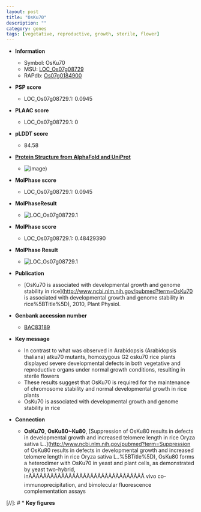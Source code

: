```yaml
---
layout: post
title: "OsKu70"
description: ""
category: genes
tags: [vegetative, reproductive, growth, sterile, flower]
---
```


* **Information**  
    + Symbol: OsKu70  
    + MSU: [LOC_Os07g08729](http://rice.plantbiology.msu.edu/cgi-bin/ORF_infopage.cgi?orf=LOC_Os07g08729)  
    + RAPdb: [Os07g0184900](http://rapdb.dna.affrc.go.jp/viewer/gbrowse_details/irgsp1?name=Os07g0184900)  

* **PSP score**  
    + LOC_Os07g08729.1: 0.0945 

* **PLAAC score**  
    + LOC_Os07g08729.1: 0 

* **pLDDT score**
    + 84.58

* **[Protein Structure from AlphaFold and UniProt](https://www.uniprot.org/uniprotkb/Q7F1M0/entry#structure)**
    + ![image](https://ricepsp.github.io/images/Q7/AF-Q7F1M0-F1.png))

* **MolPhase score**
    + LOC_Os07g08729.1: 0.0945

* **MolPhaseResult**
    + ![LOC_Os07g08729.1](https://ricepsp.github.io/pictures/LOC_Os07g/LOC_Os07g08729.1.png)

* **MolPhase score**
    + LOC_Os07g08729.1: 0.48429390

* **MolPhase Result**
    + ![LOC_Os07g08729.1](https://304243504.github.io/Pictures/LOC_Os07g/LOC_Os07g08729.1.png)

* **Publication**  
    + [OsKu70 is associated with developmental growth and genome stability in rice](http://www.ncbi.nlm.nih.gov/pubmed?term=OsKu70 is associated with developmental growth and genome stability in rice%5BTitle%5D), 2010, Plant Physiol.

* **Genbank accession number**  
    + [BAC83189](http://www.ncbi.nlm.nih.gov/nuccore/BAC83189)

* **Key message**  
    + In contrast to what was observed in Arabidopsis (Arabidopsis thaliana) atku70 mutants, homozygous G2 osku70 rice plants displayed severe developmental defects in both vegetative and reproductive organs under normal growth conditions, resulting in sterile flowers
    + These results suggest that OsKu70 is required for the maintenance of chromosome stability and normal developmental growth in rice plants
    + OsKu70 is associated with developmental growth and genome stability in rice

* **Connection**  
    + __OsKu70__, __OsKu80~Ku80__, [Suppression of OsKu80 results in defects in developmental growth and increased telomere length in rice Oryza sativa L..](http://www.ncbi.nlm.nih.gov/pubmed?term=Suppression of OsKu80 results in defects in developmental growth and increased telomere length in rice Oryza sativa L..%5BTitle%5D), OsKu80 forms a heterodimer with OsKu70 in yeast and plant cells, as demonstrated by yeast two-hybrid, inÃÂÃÂÃÂÃÂÃÂÃÂÃÂÃÂÃÂÃÂÃÂÃÂÃÂÃÂÃÂÃÂ vivo co-immunoprecipitation, and bimolecular fluorescence complementation assays

[//]: # * **Key figures**  


